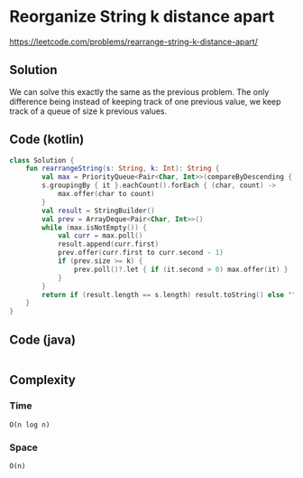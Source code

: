 # Reorganize String k distance apart
https://leetcode.com/problems/rearrange-string-k-distance-apart/
## Solution
We can solve this exactly the same as the previous problem. The only difference being instead of keeping track of one previous value, we keep track of a queue of size k previous values.
## Code (kotlin)
```kotlin
class Solution {
    fun rearrangeString(s: String, k: Int): String {
        val max = PriorityQueue<Pair<Char, Int>>(compareByDescending { it.second })
        s.groupingBy { it }.eachCount().forEach { (char, count) -> 
            max.offer(char to count)
        }
        val result = StringBuilder()
        val prev = ArrayDeque<Pair<Char, Int>>()
        while (max.isNotEmpty()) {
            val curr = max.poll()
            result.append(curr.first)
            prev.offer(curr.first to curr.second - 1)
            if (prev.size >= k) {
                prev.poll()?.let { if (it.second > 0) max.offer(it) }
            }
        }
        return if (result.length == s.length) result.toString() else ""
    }
}
```
## Code (java)
```java
```
## Complexity
### Time
`O(n log n)`
### Space
`O(n)`
